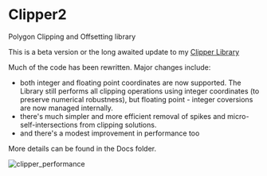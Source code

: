 # Clipper2
Polygon Clipping and Offsetting library

This is a beta version or the long awaited update to my <a href="https://sourceforge.net/projects/polyclipping/">Clipper Library</a><br>

Much of the code has been rewritten. Major changes include:
<ul>
  <li>both integer and floating point coordinates are now supported. The Library still performs all clipping operations using integer coordinates (to preserve numerical robustness), but floating point - integer coversions are now managed internally.
  <li>there's much simpler and more efficient removal of spikes and micro-self-intersections from clipping solutions.
  <li>and there's a modest improvement in performance too
</ul> 

More details can be found in the Docs folder.

![clipper_performance](https://user-images.githubusercontent.com/5280692/158306552-0c506e30-65db-4492-90b4-d962c0322bd7.png)

